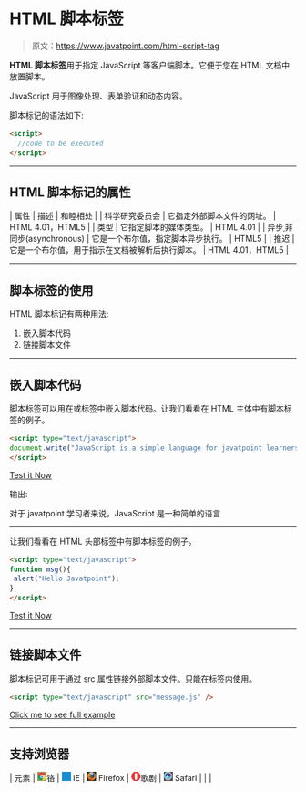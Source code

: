 # HTML 脚本标签

> 原文：<https://www.javatpoint.com/html-script-tag>

**HTML 脚本标签**用于指定 JavaScript 等客户端脚本。它便于您在 HTML 文档中放置脚本。

JavaScript 用于图像处理、表单验证和动态内容。

脚本标记的语法如下:

```html
<script>
  //code to be executed
</script>

```

* * *

## HTML 脚本标记的属性

| 属性 | 描述 | 和睦相处 |
| 科学研究委员会 | 它指定外部脚本文件的网址。 | HTML 4.01，HTML5 |
| 类型 | 它指定脚本的媒体类型。 | HTML 4.01 |
| 异步ˌ非同步(asynchronous) | 它是一个布尔值，指定脚本异步执行。 | HTML5 |
| 推迟 | 它是一个布尔值，用于指示在文档被解析后执行脚本。 | HTML 4.01，HTML5 |

* * *

## 脚本标签的使用

HTML 脚本标记有两种用法:

1.  嵌入脚本代码
2.  链接脚本文件

* * *

## 嵌入脚本代码

脚本标签可以用在或标签中嵌入脚本代码。让我们看看在 HTML 主体中有脚本标签的例子。

```html
<script type="text/javascript">
document.write("JavaScript is a simple language for javatpoint learners")
</script>

```

[Test it Now](https://www.javatpoint.com/oprweb/test.jsp?filename=example1js)

输出:

对于 javatpoint 学习者来说，JavaScript 是一种简单的语言

* * *

让我们看看在 HTML 头部标签中有脚本标签的例子。

```html
<script type="text/javascript">  
function msg(){  
 alert("Hello Javatpoint");  
}  
</script> 

```

[Test it Now](https://www.javatpoint.com/oprweb/test.jsp?filename=example3js)

* * *

## 链接脚本文件

脚本标记可用于通过 src 属性链接外部脚本文件。只能在标签内使用。

```html
<script type="text/javascript" src="message.js" />

```

[Click me to see full example](external-javascript-file)

* * *

## 支持浏览器

| 元素 | ![chrome browser](img/4fbdc93dc2016c5049ed108e7318df19.png)铬 | ![ie browser](img/83dd23df1fe8373fd5bf054b2c1dd88b.png) IE | ![firefox browser](img/4f001fff393888a8a807ed29b28145d1.png) Firefox | ![opera browser](img/6cad4a592cc69a052056a0577b4aac65.png)歌剧 | ![safari browser](img/a0f6a9711a92203c5dc5c127fe9c9fca.png) Safari |
|  |